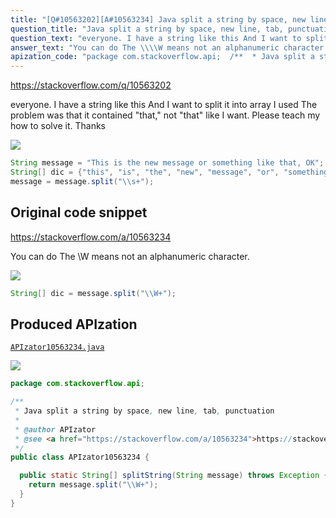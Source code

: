 ```yaml
---
title: "[Q#10563202][A#10563234] Java split a string by space, new line, tab, punctuation"
question_title: "Java split a string by space, new line, tab, punctuation"
question_text: "everyone. I have a string like this And I want to split it into array I used The problem was that it contained \"that,\" not \"that\" like I want. Please teach my how to solve it. Thanks"
answer_text: "You can do The \\\\W means not an alphanumeric character."
apization_code: "package com.stackoverflow.api;  /**  * Java split a string by space, new line, tab, punctuation  *  * @author APIzator  * @see <a href=\"https://stackoverflow.com/a/10563234\">https://stackoverflow.com/a/10563234</a>  */ public class APIzator10563234 {    public static String[] splitString(String message) throws Exception {     return message.split(\"\\\\W+\");   } }"
---
```


https://stackoverflow.com/q/10563202

everyone.
I have a string like this
And I want to split it into array
I used
The problem was that it contained &quot;that,&quot; not &quot;that&quot; like I want. Please teach my how to solve it. Thanks


<div class="code-logo"><img src="/stackoverflow.png" /></div>

```java
String message = "This is the new message or something like that, OK";
String[] dic = {"this", "is", "the", "new", "message", "or", "something", "like", "that", "OK"};
message = message.split("\\s+");
```


## Original code snippet

https://stackoverflow.com/a/10563234

You can do
The \\W means not an alphanumeric character.

<div class="code-logo"><img src="/stackoverflow.png" /></div>

```java
String[] dic = message.split("\\W+");
```

## Produced APIzation

[`APIzator10563234.java`](https://github.com/pasqualesalza/apization-temp/raw/main/data/search/APIzator10563234.java)

<div class="code-logo"><img src="/apizator.png" /></div>

```java
package com.stackoverflow.api;

/**
 * Java split a string by space, new line, tab, punctuation
 *
 * @author APIzator
 * @see <a href="https://stackoverflow.com/a/10563234">https://stackoverflow.com/a/10563234</a>
 */
public class APIzator10563234 {

  public static String[] splitString(String message) throws Exception {
    return message.split("\\W+");
  }
}

```